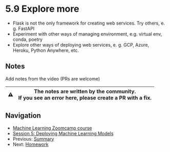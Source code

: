 # 5.9 Explore more

<!-- markdownlint-disable MD033 -->
* Flask is not the only framework for creating web services. Try others, e. g. FastAPI
* Experiment with other ways of managing environment, e.g. virtual env, conda, poetry
* Explore other ways of deploying web services, e. g. GCP, Azure, Heroku, Python Anywhere, etc.

## Notes

Add notes from the video (PRs are welcome)

|⚠️|The notes are written by the community.<br>If you see an error here, please create a PR with a fix.|
|---|---|

## Navigation

* [Machine Learning Zoomcamp course](../)
* [Session 5: Deploying Machine Learning Models](./)
* Previous: [Summary](08-summary.md)
* Next: [Homework](homework.md)
